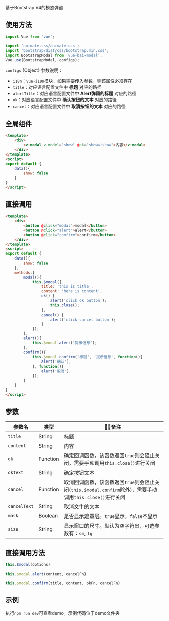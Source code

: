 基于Bootstrap V4的模态弹窗

## 使用方法
```js
import Vue from 'vue';

import 'animate.css/animate.css';
import 'bootstrap/dist/css/bootstrap.min.css';
import BootstrapModal from 'vue-bai-modal';
Vue.use(BootstrapModal, configs);
```
`configs` {Object} 参数说明：
- `i18n`：`vue-i18n`模块，如果需要传入参数，则该属性必须存在
- `title`：对应语言配置文件中 **标题** 对应的路径
- `alertTitle`：对应语言配置文件中 **Alert弹窗的标题** 对应的路径
- `ok`：对应语言配置文件中 **确认按钮的文本** 对应的路径
- `cancel`：对应语言配置文件中 **取消按钮的文本** 对应的路径


## 全局组件
```html
<template>
    <div>
        <v-modal v-model="show" @ok="show=!show">内容</v-modal>
    </div>
</template>
<script>
export default {
    data(){
        show: false
    }
}
</script>
```

## 直接调用
```html
<template>
    <div>
        <button @click="modal">modal</button>
        <button @click="alert">alert</button>
        <button @click="confirm">confirm</button>
    </div>
</template>
<script>
export default {
    data(){
        show: false
    },
    methods:{
        modal(){
            this.$modal({
                title: 'this is title',
                content: 'here is content',
                ok() {
                    alert('click ok button');
                    this.close();
                },
                cancel() {
                    alert('click cancel button');
                }
            });
        },
        alert(){
            this.$modal.alert('提示信息');
        },
        confirm(){
            this.$modal.confirm('标题', '提示信息', function(){
                alert('确认');
            }, function(){
                alert('取消');
            });
        }
    }
}
</script>
```

## 参数
参数名 | 类型 | 备注
---- | --- | ---
`title` | String | 标题
`content` |  String | 内容
`ok` | Function | 确定回调函数，该函数返回`true`则会阻止关闭，需要手动调用`this.close()`进行关闭
`okText` | String | 确定按钮文本
`cancel` | Function | 取消回调函数，该函数返回`true`则会阻止关闭(`this.$modal.confirm`除外)，需要手动调用`this.close()`进行关闭
`cancelText` | String | 取消文牛的文本
`mask` | Boolean | 是否显示遮罩层。`true`显示，`false`不显示
`size` | String | 显示窗口的尺寸。默认为空字符串，可选参数有：`sm`, `lg`

## 直接调用方法
```js
this.$modal(options)
```
```js
this.$modal.alert(content, cancelFn)
```
```js
this.$modal.confirm(title, content, okFn, cancelFn)
```

## 示例
执行`npm run dev`可查看demo。示例代码位于demo文件夹